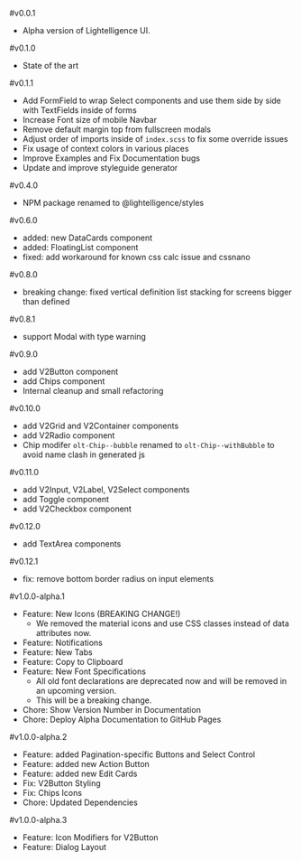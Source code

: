 #v0.0.1
- Alpha version of Lightelligence UI.


#v0.1.0
- State of the art

#v0.1.1
- Add FormField to wrap Select components and use them side by side with TextFields inside of forms
- Increase Font size of mobile Navbar
- Remove default margin top from fullscreen modals
- Adjust order of imports inside of `index.scss` to fix some override issues
- Fix usage of context colors in various places
- Improve Examples and Fix Documentation bugs
- Update and improve styleguide generator

#v0.4.0
- NPM package renamed to @lightelligence/styles

#v0.6.0
- added: new DataCards component
- added: FloatingList component
- fixed: add workaround for known css calc issue and cssnano

#v0.8.0
- breaking change: fixed vertical definition list stacking for screens bigger than defined

#v0.8.1
- support Modal with type warning

#v0.9.0
- add V2Button component
- add Chips component
- Internal cleanup and small refactoring

#v0.10.0
- add V2Grid and V2Container components
- add V2Radio component
- Chip modifer `olt-Chip--bubble` renamed to `olt-Chip--withBubble` to avoid name clash in generated js

#v0.11.0
- add V2Input, V2Label, V2Select components
- add Toggle component
- add V2Checkbox component

#v0.12.0
- add TextArea components

#v0.12.1
- fix: remove bottom border radius on input elements

#v1.0.0-alpha.1
- Feature: New Icons (BREAKING CHANGE!)
  - We removed the material icons and use CSS classes instead of data attributes now.
- Feature: Notifications
- Feature: New Tabs
- Feature: Copy to Clipboard
- Feature: New Font Specifications
  - All old font declarations are deprecated now and will be removed in an upcoming version.
  - This will be a breaking change.
- Chore: Show Version Number in Documentation
- Chore: Deploy Alpha Documentation to GitHub Pages

#v1.0.0-alpha.2
- Feature: added Pagination-specific Buttons and Select Control
- Feature: added new Action Button
- Feature: added new Edit Cards
- Fix: V2Button Styling
- Fix: Chips Icons
- Chore: Updated Dependencies

#v1.0.0-alpha.3
- Feature: Icon Modifiers for V2Button
- Feature: Dialog Layout

